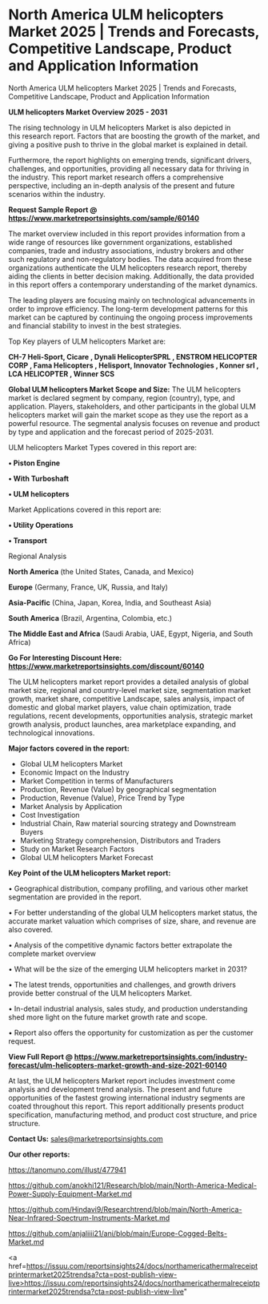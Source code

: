 # North America ULM helicopters Market 2025 | Trends and Forecasts, Competitive Landscape, Product and Application Information
North America ULM helicopters Market 2025 | Trends and Forecasts, Competitive Landscape, Product and Application Information

<Strong> ULM helicopters Market Overview 2025 - 2031</strong>

The rising technology in ULM helicopters Market is also depicted in this research report. Factors that are boosting the growth of the market, and giving a positive push to thrive in the global market is explained in detail.

Furthermore, the report highlights on emerging trends, significant drivers, challenges, and opportunities, providing all necessary data for thriving in the industry. This report market research offers a comprehensive perspective, including an in-depth analysis of the present and future scenarios within the industry.

<strong>Request Sample Report @ <a href=https://www.marketreportsinsights.com/sample/60140>https://www.marketreportsinsights.com/sample/60140</a></strong>

The market overview included in this report provides information from a wide range of resources like government organizations, established companies, trade and industry associations, industry brokers and other such regulatory and non-regulatory bodies. The data acquired from these organizations authenticate the ULM helicopters research report, thereby aiding the clients in better decision making. Additionally, the data provided in this report offers a contemporary understanding of the market dynamics.

The leading players are focusing mainly on technological advancements in order to improve efficiency. The long-term development patterns for this market can be captured by continuing the ongoing process improvements and financial stability to invest in the best strategies.

Top Key players of ULM helicopters Market are:

<strong>CH-7 Heli-Sport, Cicare , Dynali HelicopterSPRL , ENSTROM HELICOPTER CORP , Fama Helicopters , Helisport, Innovator Technologies , Konner srl , LCA HELICOPTER , Winner SCS </strong>

<strong><b>Global ULM helicopters Market Scope and Size:</b></strong>
The ULM helicopters market is declared segment by company, region (country), type, and application. Players, stakeholders, and other participants in the global ULM helicopters market will gain the market scope as they use the report as a powerful resource. The segmental analysis focuses on revenue and product by type and application and the forecast period of 2025-2031.

ULM helicopters Market Types covered in this report are:

<strong>• Piston Engine

• With Turboshaft

• ULM helicopters</strong>

Market Applications covered in this report are:

<strong>• Utility Operations

• Transport</strong> 

Regional Analysis

<strong>North America</strong> (the United States, Canada, and Mexico)

<strong>Europe</strong> (Germany, France, UK, Russia, and Italy)

<strong>Asia-Pacific</strong> (China, Japan, Korea, India, and Southeast Asia)

<strong>South America</strong> (Brazil, Argentina, Colombia, etc.)

<strong>The Middle East and Africa</strong> (Saudi Arabia, UAE, Egypt, Nigeria, and South Africa)

<strong>Go For Interesting Discount Here: <a href=https://www.marketreportsinsights.com/discount/60140>https://www.marketreportsinsights.com/discount/60140</a></strong>

The ULM helicopters market report provides a detailed analysis of global market size, regional and country-level market size, segmentation market growth, market share, competitive Landscape, sales analysis, impact of domestic and global market players, value chain optimization, trade regulations, recent developments, opportunities analysis, strategic market growth analysis, product launches, area marketplace expanding, and technological innovations.

<strong><b>Major factors covered in the report:</b></strong>
<ul>
  <li>Global ULM helicopters Market </li>
  <li>Economic Impact on the Industry</li>
  <li>Market Competition in terms of Manufacturers</li>
  <li>Production, Revenue (Value) by geographical segmentation</li>
  <li>Production, Revenue (Value), Price Trend by Type</li>
  <li>Market Analysis by Application</li>
  <li>Cost Investigation</li>
  <li>Industrial Chain, Raw material sourcing strategy and Downstream Buyers</li>
  <li>Marketing Strategy comprehension, Distributors and Traders</li>
  <li>Study on Market Research Factors</li>
  <li>Global ULM helicopters Market Forecast</li>
</ul>

<strong><b>Key Point of the ULM helicopters Market report:</b></strong>

• Geographical distribution, company profiling, and various other market segmentation are provided in the report.

• For better understanding of the global ULM helicopters market status, the accurate market valuation which comprises of size, share, and revenue are also covered.

• Analysis of the competitive dynamic factors better extrapolate the complete market overview

• What will be the size of the emerging ULM helicopters market in 2031?

• The latest trends, opportunities and challenges, and growth drivers provide better construal of the ULM helicopters Market.

• In-detail industrial analysis, sales study, and production understanding shed more light on the future market growth rate and scope.

• Report also offers the opportunity for customization as per the customer request.

<strong><b>View Full Report @ <a href=https://www.marketreportsinsights.com/industry-forecast/ulm-helicopters-market-growth-and-size-2021-60140>https://www.marketreportsinsights.com/industry-forecast/ulm-helicopters-market-growth-and-size-2021-60140</a></b></strong>


At last, the ULM helicopters Market report includes investment come analysis and development trend analysis. The present and future opportunities of the fastest growing international industry segments are coated throughout this report. This report additionally presents product specification, manufacturing method, and product cost structure, and price structure.

<strong>Contact Us:</strong>
sales@marketreportsinsights.com

<strong>Our other reports:</strong>

<a href=https://tanomuno.com/illust/477941>https://tanomuno.com/illust/477941</a>

<a href=https://github.com/anokhi121/Research/blob/main/North-America-Medical-Power-Supply-Equipment-Market.md>https://github.com/anokhi121/Research/blob/main/North-America-Medical-Power-Supply-Equipment-Market.md</a>

<a href=https://github.com/Hindavi9/Researchtrend/blob/main/North-America-Near-Infrared-Spectrum-Instruments-Market.md>https://github.com/Hindavi9/Researchtrend/blob/main/North-America-Near-Infrared-Spectrum-Instruments-Market.md</a>

<a href=https://github.com/anjaliiii21/ani/blob/main/Europe-Cogged-Belts-Market.md>https://github.com/anjaliiii21/ani/blob/main/Europe-Cogged-Belts-Market.md</a>

<a href=https://issuu.com/reportsinsights24/docs/northamericathermalreceiptprintermarket2025trendsa?cta=post-publish-view-live>https://issuu.com/reportsinsights24/docs/northamericathermalreceiptprintermarket2025trendsa?cta=post-publish-view-live</a>"
